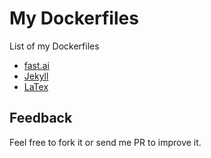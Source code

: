 # My Dockerfiles
List of my Dockerfiles

* [fast.ai](fast.ai)
* [Jekyll](jekyll-serve)
* [LaTex](latex-full)

## Feedback

Feel free to fork it or send me PR to improve it.